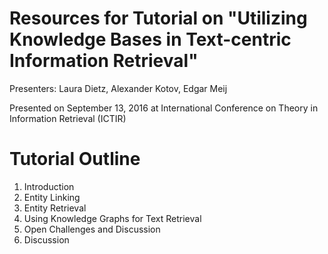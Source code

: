 # Resources for Tutorial on "Utilizing Knowledge Bases in Text-centric Information Retrieval"

Presenters: Laura Dietz, Alexander Kotov, Edgar Meij

Presented on September 13, 2016 at International Conference on Theory in Information Retrieval (ICTIR)

# Tutorial Outline

1. Introduction
2. Entity Linking
3. Entity Retrieval
4. Using Knowledge Graphs for Text Retrieval
5. Open Challenges and Discussion
7. Discussion

